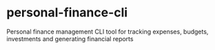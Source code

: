 # personal-finance-cli
Personal finance management CLI tool for tracking expenses, budgets, investments and generating financial reports
